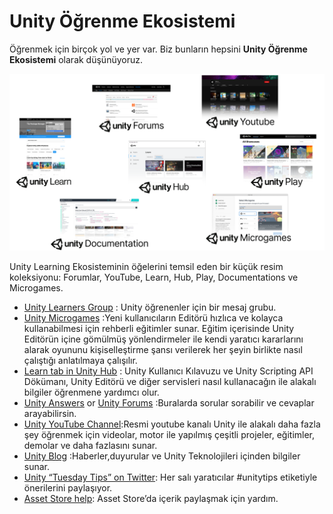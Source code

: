 # Unity Öğrenme Ekosistemi

Öğrenmek için birçok yol ve yer var. Biz bunların hepsini **Unity Öğrenme Ekosistemi** olarak düşünüyoruz.

![figures](https://raw.githubusercontent.com/Kodluyoruz/taskforce/main/unity-essentials/unity-learning-ecosystem/figures/Inforgraphic_3.2.3.png)

Unity Learning Ekosisteminin öğelerini temsil eden bir küçük resim koleksiyonu: Forumlar, YouTube, Learn, Hub, Play, Documentations ve Microgames.

- [Unity Learners Group](https://learn.unity.com/g/unity-learners) : Unity öğrenenler için bir mesaj grubu.
- [Unity Microgames](https://blogs.unity3d.com/2020/09/09/create-your-first-game-brick-by-virtual-brick-with-the-lego-microgame/) :Yeni kullanıcıların Editörü hızlıca ve kolayca kullanabilmesi için rehberli eğitimler sunar. Eğitim içerisinde Unity Editörün içine gömülmüş yönlendirmeler ile kendi yaratıcı kararlarını alarak oyununu kişiselleştirme şansı verilerek her şeyin birlikte nasıl çalıştığı anlatılmaya çalışılır.
- [Learn tab in Unity Hub](https://docs.unity3d.com/Manual/learn-tab.html) : Unity Kullanıcı Kılavuzu ve Unity Scripting API Dökümanı, Unity Editörü ve diğer servisleri nasıl kullanacağın ile alakalı bilgiler öğrenmene yardımcı olur.
- [Unity Answers](https://answers.unity3d.com/) or [Unity Forums](https://forum.unity3d.com/) :Buralarda sorular sorabilir ve cevaplar arayabilirsin.
- [Unity YouTube Channel](https://www.youtube.com/user/Unity3D):Resmi youtube kanalı Unity ile alakalı daha fazla şey öğrenmek için videolar, motor ile yapılmış çeşitli projeler, eğitimler, demolar ve daha fazlasını sunar.
- [Unity Blog](https://blogs.unity3d.com) :Haberler,duyurular ve Unity Teknolojileri içinden bilgiler sunar.
- [Unity “Tuesday Tips” on Twitter](https://twitter.com/unity3d): Her salı yaratıcılar #unitytips etiketiyle önerilerini paylaşıyor.
- [Asset Store help](https://unity3d.com/asset-store/help): Asset Store’da içerik paylaşmak için yardım.
